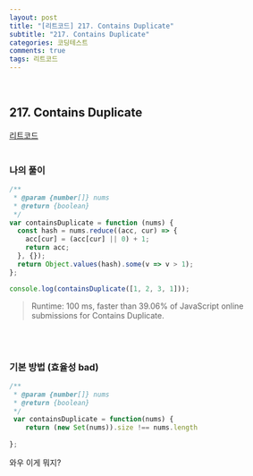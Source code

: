 ```yaml
---
layout: post
title: "[리트코드] 217. Contains Duplicate"
subtitle: "217. Contains Duplicate"
categories: 코딩테스트
comments: true
tags: 리트코드
---
```


<br>


## 217. Contains Duplicate

[리트코드](https://leetcode.com/problems/contains-duplicate/) <br><br>

### 나의 풀이

```js
/**
 * @param {number[]} nums
 * @return {boolean}
 */
var containsDuplicate = function (nums) {
  const hash = nums.reduce((acc, cur) => {
    acc[cur] = (acc[cur] || 0) + 1;
    return acc;
  }, {});
  return Object.values(hash).some(v => v > 1);
};

console.log(containsDuplicate([1, 2, 3, 1]));

```

> Runtime: 100 ms, faster than 39.06% of JavaScript online submissions for Contains Duplicate.

<br><br>

### 기본 방법 (효율성 bad)

```js
/**
 * @param {number[]} nums
 * @return {boolean}
 */
 var containsDuplicate = function(nums) {
    return (new Set(nums)).size !== nums.length
    
};
```
와우 이게 뭐지?